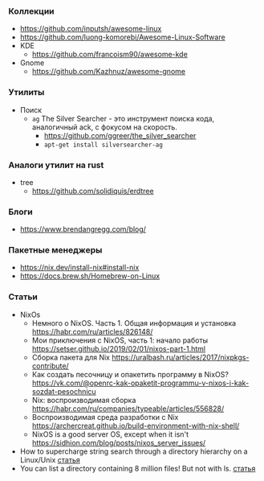 
### Коллекции

- https://github.com/inputsh/awesome-linux
- https://github.com/luong-komorebi/Awesome-Linux-Software
- KDE
    - https://github.com/francoism90/awesome-kde
- Gnome
    - https://github.com/Kazhnuz/awesome-gnome

### Утилиты

- Поиск
    - `ag` The Silver Searcher - это инструмент поиска кода, аналогичный ack, с фокусом на скорость. 
        - https://github.com/ggreer/the_silver_searcher
        - `apt-get install silversearcher-ag`

### Аналоги утилит на rust

- tree
    - https://github.com/solidiquis/erdtree

### Блоги

- https://www.brendangregg.com/blog/

### Пакетные менеджеры

- https://nix.dev/install-nix#install-nix
- https://docs.brew.sh/Homebrew-on-Linux

### Статьи

- NixOs
    - Немного о NixOS. Часть 1. Общая информация и установка https://habr.com/ru/articles/826148/
    - Мои приключения с NixOS, часть 1: начало работы https://setser.github.io/2019/02/01/nixos-part-1.html
    - Сборка пакета для Nix https://uralbash.ru/articles/2017/nixpkgs-contribute/
    - Как создать песочницу и опакетить программу в NixOS? https://vk.com/@openrc-kak-opaketit-programmu-v-nixos-i-kak-sozdat-pesochnicu
    - Nix: воспроизводимая сборка https://habr.com/ru/companies/typeable/articles/556828/
    - Воспроизводимая среда разработки с Nix https://archercreat.github.io/build-environment-with-nix-shell/
    - NixOS is a good server OS, except when it isn't https://sidhion.com/blog/posts/nixos_server_issues/
- How to supercharge string search through a directory hierarchy on a Linux/Unix [статья](https://www.cyberciti.biz/open-source/command-line-hacks/ag-supercharge-string-search-through-directory-hierarchy/)
- You can list a directory containing 8 million files! But not with ls. [статья](http://be-n.com/spw/you-can-list-a-million-files-in-a-directory-but-not-with-ls.html)
